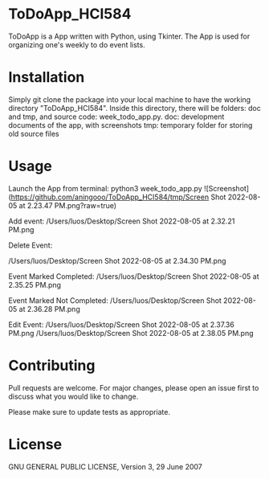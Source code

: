 # ToDoApp_HCI584

ToDoApp is a App written with Python, using Tkinter. The App is used for organizing one's weekly to do event lists. 

# Installation

Simply git clone the package into your local machine to have the working directory "ToDoApp_HCI584". Inside this directory, there will be folders: doc and tmp, and source code: week_todo_app.py. 
   doc: development documents of the app, with screenshots
   tmp: temporary folder for storing old source files
   
# Usage

Launch the App from terminal: python3 week_todo_app.py
![Screenshot](https://github.com/aningooo/ToDoApp_HCI584/tmp/Screen Shot 2022-08-05 at 2.23.47 PM.png?raw=true)
 
Add event:
/Users/luos/Desktop/Screen Shot 2022-08-05 at 2.32.21 PM.png


Delete Event:

/Users/luos/Desktop/Screen Shot 2022-08-05 at 2.34.30 PM.png

Event Marked Completed:
/Users/luos/Desktop/Screen Shot 2022-08-05 at 2.35.25 PM.png

Event Marked Not Completed:
/Users/luos/Desktop/Screen Shot 2022-08-05 at 2.36.28 PM.png


Edit Event: 
/Users/luos/Desktop/Screen Shot 2022-08-05 at 2.37.36 PM.png
/Users/luos/Desktop/Screen Shot 2022-08-05 at 2.38.05 PM.png

# Contributing

Pull requests are welcome. For major changes, please open an issue first to discuss what you would like to change.

Please make sure to update tests as appropriate.

# License
GNU GENERAL PUBLIC LICENSE, Version 3, 29 June 2007

